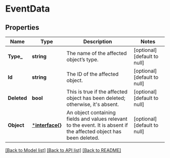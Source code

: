 # EventData

## Properties
Name | Type | Description | Notes
------------ | ------------- | ------------- | -------------
**Type_** | **string** | The name of the affected object’s type. | [optional] [default to null]
**Id** | **string** | The ID of the affected object. | [optional] [default to null]
**Deleted** | **bool** | This is true if the affected object has been deleted; otherwise, it&#x27;s absent. | [optional] [default to null]
**Object** | [***interface{}**](interface{}.md) | An object containing fields and values relevant to the event. It is absent if the affected object has been deleted. | [optional] [default to null]

[[Back to Model list]](../README.md#documentation-for-models) [[Back to API list]](../README.md#documentation-for-api-endpoints) [[Back to README]](../README.md)

